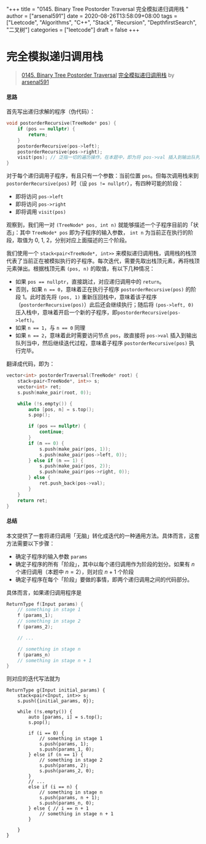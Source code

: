 "+++
title = "0145. Binary Tree Postorder Traversal 完全模拟递归调用栈 "
author = ["arsenal591"]
date = 2020-08-26T13:58:09+08:00
tags = ["Leetcode", "Algorithms", "C++", "Stack", "Recursion", "DepthfirstSearch", "二叉树"]
categories = ["leetcode"]
draft = false
+++

# 完全模拟递归调用栈

> [0145. Binary Tree Postorder Traversal](https://leetcode-cn.com/problems/binary-tree-postorder-traversal/)
> [完全模拟递归调用栈](https://leetcode-cn.com/problems/binary-tree-postorder-traversal/solution/wan-quan-mo-ni-di-gui-diao-yong-zhan-by-arsenal591/) by [arsenal591](https://leetcode-cn.com/u/arsenal591/)

#### 思路

首先写出递归求解的程序（伪代码）：
```C++
void postorderRecursive(TreeNode* pos) {
    if (pos == nullptr) {
        return;
    }
    postorderRecursive(pos->left);
    postorderRecursive(pos->right);
    visit(pos); // 泛指一切的遍历操作，在本题中，即为将 pos->val 插入到输出队列当中
}
```

对于每个递归调用子程序，有且只有一个参数：当前位置 `pos`。但每次调用栈来到 `postorderRecursive(pos)` 时（设 `pos != nullptr`），有四种可能的阶段：
- 即将访问 `pos->left`
- 即将访问 `pos->right`
- 即将调用 `visit(pos)`

观察到，我们用一对 `(TreeNode* pos, int n)` 就能够描述一个子程序目前的「状态」：其中 `TreeNode* pos` 即为子程序的输入参数， `int n` 为当前正在执行的阶段，取值为 0, 1, 2，分别对应上面描述的三个阶段。

我们使用一个 `stack<pair<TreeNode*, int>>` 来模拟递归调用栈，调用栈的栈顶代表了当前正在被模拟执行的子程序。每次迭代，需要先取出栈顶元素，再将栈顶元素弹出。根据栈顶元素 `(pos, n)` 的取值，有以下几种情况：
- 如果 `pos == nullptr`，直接跳过，对应递归调用中的 `return`。
- 否则，如果 `n == 0`，意味着正在执行子程序 `postorderRecursive(pos)` 的阶段 1。此时首先将 `(pos, 1)` 重新压回栈中，意味着该子程序（`postorderRecursive(pos)`）此后还会继续执行；随后将 `(pos->left, 0)` 压入栈中，意味着开启一个新的子程序，即`postorderRecursive(pos->left)`。
- 如果  `n == 1`，与 `n == 0` 同理
- 如果 `n == 2`，意味着此时需要访问节点 `pos`，故直接将 `pos->val` 插入到输出队列当中，然后继续迭代过程，意味着子程序 `postorderRecursive(pos)` 执行完毕。

翻译成代码，即为：


```C++
vector<int> postorderTraversal(TreeNode* root) {
    stack<pair<TreeNode*, int>> s;
    vector<int> ret;
    s.push(make_pair(root, 0));

    while (!s.empty()) {
        auto [pos, n] = s.top();
        s.pop();

        if (pos == nullptr) {
            continue;
        }
        if (n == 0) {
            s.push(make_pair(pos, 1));
            s.push(make_pair(pos->left, 0));
        } else if (n == 1) {
            s.push(make_pair(pos, 2));
            s.push(make_pair(pos->right, 0));
        } else {
            ret.push_back(pos->val);
        }
    }
    return ret;
}
```

#### 总结

本文提供了一套将递归调用「无脑」转化成迭代的一种通用方法。具体而言，这套方法需要以下步骤：
- 确定子程序的输入参数 `params`
- 确定子程序的所有「阶段」，其中以每个递归调用作为阶段的划分。如果有 $n$ 个递归调用（本题中 $n = 2$），则对应 $n + 1$ 个阶段
- 确定子程序在每个「阶段」要做的事情，即两个递归调用之间的代码部分。

具体而言，如果递归调用程序是
``` C++
ReturnType f(Input params) {
    // something in stage 1
    f (params_1);
    // something in stage 2
    f (params_2);

    // ...

    // something in stage n
    f (params_n)
    // something in stage n + 1
}
```

则对应的迭代写法就为
```
ReturnType g(Input initial_params) {
    stack<pair<Input, int>> s;
    s.push({initial_params, 0});

    while (!s.empty()) {
        auto [params, i] = s.top();
        s.pop();

        if (i == 0) {
            // something in stage 1
            s.push(params, 1);
            s.push(params_1, 0);
        } else if (n == 1) {
            // something in stage 2
            s.push(params, 2);
            s.push(params_2, 0);
        } 
        // ...
        else if (i == n) {
            // something in stage n
            s.push(params, n + 1);
            s.push(params_n, 0);
        } else { // i == n + 1
            // something in stage n + 1
        }

    }
}
```
